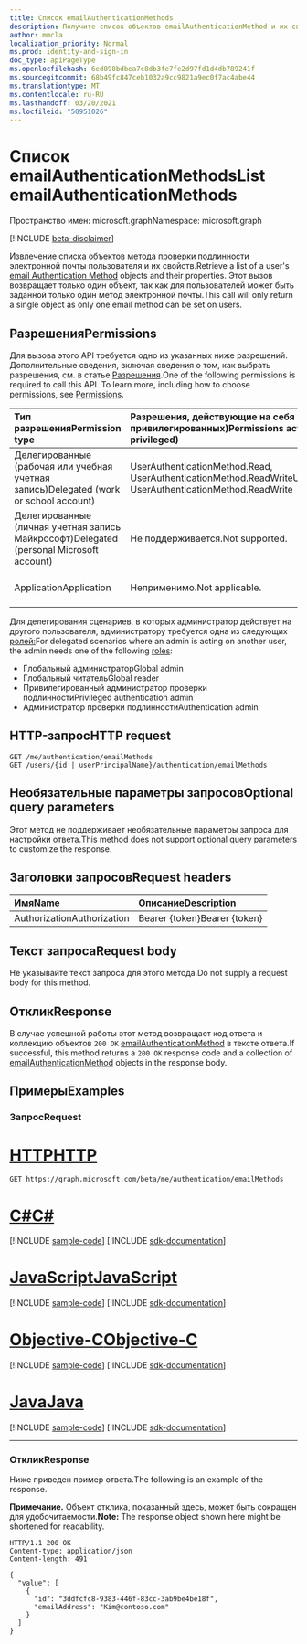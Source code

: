 ```yaml
---
title: Список emailAuthenticationMethods
description: Получите список объектов emailAuthenticationMethod и их свойств.
author: mmcla
localization_priority: Normal
ms.prod: identity-and-sign-in
doc_type: apiPageType
ms.openlocfilehash: 6ed898bdbea7c8db3fe7fe2d97fd1d4db789241f
ms.sourcegitcommit: 68b49fc847ceb1032a9cc9821a9ec0f7ac4abe44
ms.translationtype: MT
ms.contentlocale: ru-RU
ms.lasthandoff: 03/20/2021
ms.locfileid: "50951026"
---
```

# <a name="list-emailauthenticationmethods"></a><span data-ttu-id="1545e-103">Список emailAuthenticationMethods</span><span class="sxs-lookup"><span data-stu-id="1545e-103">List emailAuthenticationMethods</span></span>
<span data-ttu-id="1545e-104">Пространство имен: microsoft.graph</span><span class="sxs-lookup"><span data-stu-id="1545e-104">Namespace: microsoft.graph</span></span>

[!INCLUDE [beta-disclaimer](../../includes/beta-disclaimer.md)]

<span data-ttu-id="1545e-105">Извлечение списка объектов [](../resources/emailauthenticationmethod.md) метода проверки подлинности электронной почты пользователя и их свойств.</span><span class="sxs-lookup"><span data-stu-id="1545e-105">Retrieve a list of a user's [email Authentication Method](../resources/emailauthenticationmethod.md) objects and their properties.</span></span> <span data-ttu-id="1545e-106">Этот вызов возвращает только один объект, так как для пользователей может быть заданной только один метод электронной почты.</span><span class="sxs-lookup"><span data-stu-id="1545e-106">This call will only return a single object as only one email method can be set on users.</span></span>

## <a name="permissions"></a><span data-ttu-id="1545e-107">Разрешения</span><span class="sxs-lookup"><span data-stu-id="1545e-107">Permissions</span></span>
<span data-ttu-id="1545e-p102">Для вызова этого API требуется одно из указанных ниже разрешений. Дополнительные сведения, включая сведения о том, как выбрать разрешения, см. в статье [Разрешения](/graph/permissions-reference).</span><span class="sxs-lookup"><span data-stu-id="1545e-p102">One of the following permissions is required to call this API. To learn more, including how to choose permissions, see [Permissions](/graph/permissions-reference).</span></span>

|<span data-ttu-id="1545e-110">Тип разрешения</span><span class="sxs-lookup"><span data-stu-id="1545e-110">Permission type</span></span>|<span data-ttu-id="1545e-111">Разрешения, действующие на себя (от наименее до самых привилегированных)</span><span class="sxs-lookup"><span data-stu-id="1545e-111">Permissions acting on self (from least to most privileged)</span></span>|<span data-ttu-id="1545e-112">Разрешения, действующие на других (от наименее привилегированных)</span><span class="sxs-lookup"><span data-stu-id="1545e-112">Permissions acting on others (from least to most privileged)</span></span>|
|:---|:---|:--|
| <span data-ttu-id="1545e-113">Делегированные (рабочая или учебная учетная запись)</span><span class="sxs-lookup"><span data-stu-id="1545e-113">Delegated (work or school account)</span></span>     | <span data-ttu-id="1545e-114">UserAuthenticationMethod.Read, UserAuthenticationMethod.ReadWrite</span><span class="sxs-lookup"><span data-stu-id="1545e-114">UserAuthenticationMethod.Read, UserAuthenticationMethod.ReadWrite</span></span> | <span data-ttu-id="1545e-115">UserAuthenticationMethod.Read.All, UserAuthenticationMethod.ReadWrite.All</span><span class="sxs-lookup"><span data-stu-id="1545e-115">UserAuthenticationMethod.Read.All, UserAuthenticationMethod.ReadWrite.All</span></span> |
| <span data-ttu-id="1545e-116">Делегированные (личная учетная запись Майкрософт)</span><span class="sxs-lookup"><span data-stu-id="1545e-116">Delegated (personal Microsoft account)</span></span> | <span data-ttu-id="1545e-117">Не поддерживается.</span><span class="sxs-lookup"><span data-stu-id="1545e-117">Not supported.</span></span> | <span data-ttu-id="1545e-118">Не поддерживается.</span><span class="sxs-lookup"><span data-stu-id="1545e-118">Not supported.</span></span> |
| <span data-ttu-id="1545e-119">Application</span><span class="sxs-lookup"><span data-stu-id="1545e-119">Application</span></span>                            | <span data-ttu-id="1545e-120">Неприменимо.</span><span class="sxs-lookup"><span data-stu-id="1545e-120">Not applicable.</span></span> | <span data-ttu-id="1545e-121">UserAuthenticationMethod.Read.All, UserAuthenticationMethod.ReadWrite.All</span><span class="sxs-lookup"><span data-stu-id="1545e-121">UserAuthenticationMethod.Read.All, UserAuthenticationMethod.ReadWrite.All</span></span> |

<span data-ttu-id="1545e-122">Для делегирования сценариев, в которых администратор действует на другого пользователя, администратору требуется одна из следующих [ролей:](/azure/active-directory/users-groups-roles/directory-assign-admin-roles#available-roles)</span><span class="sxs-lookup"><span data-stu-id="1545e-122">For delegated scenarios where an admin is acting on another user, the admin needs one of the following [roles](/azure/active-directory/users-groups-roles/directory-assign-admin-roles#available-roles):</span></span>

* <span data-ttu-id="1545e-123">Глобальный администратор</span><span class="sxs-lookup"><span data-stu-id="1545e-123">Global admin</span></span>
* <span data-ttu-id="1545e-124">Глобальный читатель</span><span class="sxs-lookup"><span data-stu-id="1545e-124">Global reader</span></span>
* <span data-ttu-id="1545e-125">Привилегированный администратор проверки подлинности</span><span class="sxs-lookup"><span data-stu-id="1545e-125">Privileged authentication admin</span></span>
* <span data-ttu-id="1545e-126">Администратор проверки подлинности</span><span class="sxs-lookup"><span data-stu-id="1545e-126">Authentication admin</span></span>

## <a name="http-request"></a><span data-ttu-id="1545e-127">HTTP-запрос</span><span class="sxs-lookup"><span data-stu-id="1545e-127">HTTP request</span></span>

<!-- {
  "blockType": "ignored"
}
-->
``` http
GET /me/authentication/emailMethods
GET /users/{id | userPrincipalName}/authentication/emailMethods
```

## <a name="optional-query-parameters"></a><span data-ttu-id="1545e-128">Необязательные параметры запросов</span><span class="sxs-lookup"><span data-stu-id="1545e-128">Optional query parameters</span></span>
<span data-ttu-id="1545e-129">Этот метод не поддерживает необязательные параметры запроса для настройки ответа.</span><span class="sxs-lookup"><span data-stu-id="1545e-129">This method does not support optional query parameters to customize the response.</span></span>

## <a name="request-headers"></a><span data-ttu-id="1545e-130">Заголовки запросов</span><span class="sxs-lookup"><span data-stu-id="1545e-130">Request headers</span></span>
|<span data-ttu-id="1545e-131">Имя</span><span class="sxs-lookup"><span data-stu-id="1545e-131">Name</span></span>|<span data-ttu-id="1545e-132">Описание</span><span class="sxs-lookup"><span data-stu-id="1545e-132">Description</span></span>|
|:---|:---|
|<span data-ttu-id="1545e-133">Authorization</span><span class="sxs-lookup"><span data-stu-id="1545e-133">Authorization</span></span>|<span data-ttu-id="1545e-134">Bearer {token}</span><span class="sxs-lookup"><span data-stu-id="1545e-134">Bearer {token}</span></span>|

## <a name="request-body"></a><span data-ttu-id="1545e-135">Текст запроса</span><span class="sxs-lookup"><span data-stu-id="1545e-135">Request body</span></span>
<span data-ttu-id="1545e-136">Не указывайте текст запроса для этого метода.</span><span class="sxs-lookup"><span data-stu-id="1545e-136">Do not supply a request body for this method.</span></span>

## <a name="response"></a><span data-ttu-id="1545e-137">Отклик</span><span class="sxs-lookup"><span data-stu-id="1545e-137">Response</span></span>

<span data-ttu-id="1545e-138">В случае успешной работы этот метод возвращает код ответа и коллекцию объектов `200 OK` [emailAuthenticationMethod](../resources/emailauthenticationmethod.md) в тексте ответа.</span><span class="sxs-lookup"><span data-stu-id="1545e-138">If successful, this method returns a `200 OK` response code and a collection of [emailAuthenticationMethod](../resources/emailauthenticationmethod.md) objects in the response body.</span></span>

## <a name="examples"></a><span data-ttu-id="1545e-139">Примеры</span><span class="sxs-lookup"><span data-stu-id="1545e-139">Examples</span></span>

### <a name="request"></a><span data-ttu-id="1545e-140">Запрос</span><span class="sxs-lookup"><span data-stu-id="1545e-140">Request</span></span>

# <a name="http"></a>[<span data-ttu-id="1545e-141">HTTP</span><span class="sxs-lookup"><span data-stu-id="1545e-141">HTTP</span></span>](#tab/http)
<!-- {
  "blockType": "request",
  "name": "get_emailauthenticationmethod_2"
}
-->
``` http
GET https://graph.microsoft.com/beta/me/authentication/emailMethods
```
# <a name="c"></a>[<span data-ttu-id="1545e-142">C#</span><span class="sxs-lookup"><span data-stu-id="1545e-142">C#</span></span>](#tab/csharp)
[!INCLUDE [sample-code](../includes/snippets/csharp/get-emailauthenticationmethod-2-csharp-snippets.md)]
[!INCLUDE [sdk-documentation](../includes/snippets/snippets-sdk-documentation-link.md)]

# <a name="javascript"></a>[<span data-ttu-id="1545e-143">JavaScript</span><span class="sxs-lookup"><span data-stu-id="1545e-143">JavaScript</span></span>](#tab/javascript)
[!INCLUDE [sample-code](../includes/snippets/javascript/get-emailauthenticationmethod-2-javascript-snippets.md)]
[!INCLUDE [sdk-documentation](../includes/snippets/snippets-sdk-documentation-link.md)]

# <a name="objective-c"></a>[<span data-ttu-id="1545e-144">Objective-C</span><span class="sxs-lookup"><span data-stu-id="1545e-144">Objective-C</span></span>](#tab/objc)
[!INCLUDE [sample-code](../includes/snippets/objc/get-emailauthenticationmethod-2-objc-snippets.md)]
[!INCLUDE [sdk-documentation](../includes/snippets/snippets-sdk-documentation-link.md)]

# <a name="java"></a>[<span data-ttu-id="1545e-145">Java</span><span class="sxs-lookup"><span data-stu-id="1545e-145">Java</span></span>](#tab/java)
[!INCLUDE [sample-code](../includes/snippets/java/get-emailauthenticationmethod-2-java-snippets.md)]
[!INCLUDE [sdk-documentation](../includes/snippets/snippets-sdk-documentation-link.md)]

---



### <a name="response"></a><span data-ttu-id="1545e-146">Отклик</span><span class="sxs-lookup"><span data-stu-id="1545e-146">Response</span></span>
<span data-ttu-id="1545e-147">Ниже приведен пример ответа.</span><span class="sxs-lookup"><span data-stu-id="1545e-147">The following is an example of the response.</span></span>

<span data-ttu-id="1545e-148">**Примечание.** Объект отклика, показанный здесь, может быть сокращен для удобочитаемости.</span><span class="sxs-lookup"><span data-stu-id="1545e-148">**Note:** The response object shown here might be shortened for readability.</span></span>
<!-- {
  "blockType": "response",
  "truncated": true,
  "@odata.type": "Collection(microsoft.graph.emailAuthenticationMethod)"
}
-->
``` http
HTTP/1.1 200 OK
Content-type: application/json
Content-length: 491

{
  "value": [
    {
      "id": "3ddfcfc8-9383-446f-83cc-3ab9be4be18f",
      "emailAddress": "Kim@contoso.com"
    }
  ]
}
```

